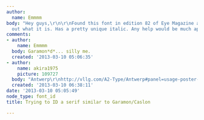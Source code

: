 ```yaml
---
author:
  name: Emmmm
body: "Hey guys,\r\n\r\nFound this font in edition 82 of Eye Magazine and can't figure
  out what it is. Has a pretty unique italic. Any help would be much appreciated!\r\n\r\n[img:sites/default/files/old-images/regular1_3678.jpg][img:sites/default/files/old-images/italic2_5473.jpg]"
comments:
- author:
    name: Emmmm
  body: Garamon*d*... silly me.
  created: '2013-03-10 05:06:35'
- author:
    name: akira1975
    picture: 109727
  body: "Antwerp\r\nhttp://vllg.com/A2-Type/Antwerp#panel=usage-poster-mudtyper"
  created: '2013-03-10 06:38:11'
date: '2013-03-10 05:05:49'
node_type: font_id
title: Trying to ID a serif similar to Garamon/Caslon

---
```

